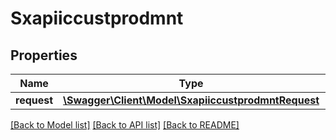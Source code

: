 # Sxapiiccustprodmnt

## Properties
Name | Type | Description | Notes
------------ | ------------- | ------------- | -------------
**request** | [**\Swagger\Client\Model\SxapiiccustprodmntRequest**](SxapiiccustprodmntRequest.md) |  | [optional] 

[[Back to Model list]](../README.md#documentation-for-models) [[Back to API list]](../README.md#documentation-for-api-endpoints) [[Back to README]](../README.md)


